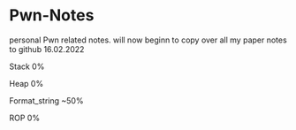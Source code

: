 # Pwn-Notes

personal Pwn related notes.
will now beginn to copy over all my paper notes to github 16.02.2022


Stack 0%

Heap  0%

Format_string ~50%

ROP 0%
